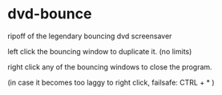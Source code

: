 # dvd-bounce
ripoff of the legendary bouncing dvd screensaver

left click the bouncing window to duplicate it. (no limits)

right click any of the bouncing windows to close the program.

(in case it becomes too laggy to right click, failsafe: CTRL + * )
